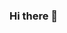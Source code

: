 ### Hi there 👋

<!--
**zipped36/zipped36** is a ✨ _special_ ✨ repository because its `README.md` (this file) appears on your GitHub profile.

Here are some ideas to get you started:

- 🔭 I’m currently working on React Hooks (Custom Hooks)
- 🌱 I’m currently learning NextJS
- 👯 I’m looking to collaborate on some challenging projects
- 🤔 I’m looking for help with Devops
- 💬 Ask me about Tech staffs
- 📫 How to reach me: Email: 971@gmail.com
- 😄 Pronouns: He/His
- ⚡ Fun fact: I make lot of sounds while typing!
-->
